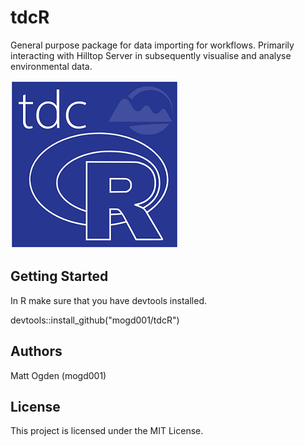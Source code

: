 # tdcR
General purpose package for data importing for workflows. 
Primarily interacting with Hilltop Server in subsequently visualise and analyse environmental data.

![](./man/tdcR.png)

## Getting Started 
In R make sure that you have devtools installed.

devtools::install_github("mogd001/tdcR") 

## Authors
Matt Ogden (mogd001)

## License
This project is licensed under the MIT License.
